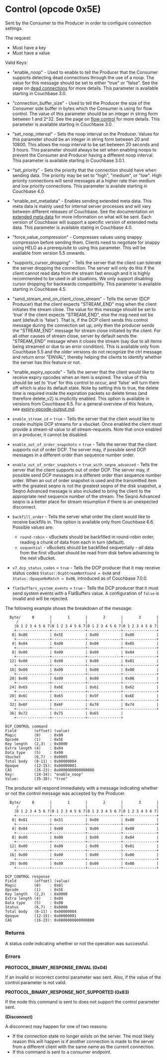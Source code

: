 # Control (opcode 0x5E)

Sent by the Consumer to the Producer in order to configure connection settings.

The request:

* Must have a key
* Must have a value

Valid Keys:

* "enable_noop" - Used to enable to tell the Producer that the Consumer supports detecting dead connections through the use of a noop. The value for this message should be set to either "true" or "false". See the page on [dead connections](../dead-connections.md) for more details. This parameter is available starting in Couchbase 3.0.

* "connection_buffer_size" - Used to tell the Producer the size of the Consumer side buffer in bytes which the Consumer is using for flow control. The value of this parameter should be an integer in string form between 1 and 2^32. See the page on [flow control]() for more details. This parameter is available starting in Couchbase 3.0.

* "set_noop_interval" - Sets the noop interval on the Producer. Values for this parameter should be an integer in string form between 20 and 10800. This allows the noop interval to be set between 20 seconds and 3 hours. This parameter should always be set when enabling noops to prevent the Consumer and Producer having a different noop interval. This parameter is available starting in Couchbase 3.0.1.

* "set_priority" - Sets the priority that the connection should have when sending data. The priority may be set to "high", "medium", or "low". High priority connections will send messages at a higher rate than medium and low priority connections. This parameter is availale starting in Couchbase 4.0.

* "enable_ext_metadata" - Enables sending extended meta data. This meta data is mainly used for internal server processes and will vary between different releases of Couchbase. See the documentation on [extended meta data](extended_meta/ext_meta_ver1.md) for more information on what will be sent. Each version of Couchbase will support a specific version of extended meta data. This parameter is available stating in Couchbase 4.0.

* "force_value_compression" - Compresses values using snappy compression before sending them. Clients need to negotiate for snappy using HELO as a prerequisite to using this parameter. This will be available from version 5.5 onwards.

* "supports_cursor_dropping" - Tells the server that the client can tolerate the server dropping the connection. The server will only do this if the client cannot read data from the stream fast enough and it is highly recommended to be used in all situations. We only support disabling cursor dropping for backwards compatibility. This parameter is available starting in Couchbase 4.5.

* "send_stream_end_on_client_close_stream" - Tells the server (DCP Producer) that the client expects "STREAM_END" msg when the client initiates the stream close. The value for this message should be set to 'true' if the client expects "STREAM_END", else the msg need not be sent (default is 'false'). That is, if the DCP client sends this control message during the connection set up, only then the producer sends the "STREAM_END" message for stream close initiated by the client. For all other causes of stream close, server by default sends the "STREAM_END" message when it closes the stream (say due to all items being streamed or due to an error condition). This is available only from Couchbase 5.5 and the older versions do not recognize the ctrl message and return error "EINVAL", thereby helping the clients to identify whether the server has this feature or not.

* "enable_expiry_opcode" - Tells the server that the client would like to receive expiry opcodes when an item is expired. The value of this should be set to 'true' for this control to occur, and 'false' will turn them off which is also its default state. Note by setting this to true, the delete time is required inside the expiration packets so delete times (and therefore delete_v2) is implicitly enabled. This option is available in versions from Couchbase 6.5. For a general overview of this feature, see [expiry-opcode-output.md](../expiry-opcode-output.md).

* `enable_stream_id` = `true` - Tells the server that the client would
like to create multiple DCP streams for a vbucket. Once enabled the client must
provide a stream-id value to all stream-requests. Note that once enabled on a
producer, it cannot be disabled.

* `enable_out_of_order_snapshots` = `true` - Tells the server that the client
supports out of order DCP. The server may, if possible send DCP messages in a
different order than sequence number order.

* `enable_out_of_order_snapshots` = `true_with_seqno_advanced` - Tells the
server that the client supports out of order DCP. The server may, if possible
send DCP messages in a different order than sequence number order. When an out
of order snapshot is used and the transmitted item with the greatest seqno is
not the greatest seqno of the disk snapshot, a Seqno Advanced message is also
included to bring the client to the appropriate next sequence number of the
stream. The Seqno Advanced seqno is a better place for stream resumption if
there is an unexpected disconnect.

* `backfill_order` - Tells the server what order the client would like to
receive backfills in. This option is available only from Couchbase 6.6.
Possible values are:
  * `round-robin` - vBuckets should be backfilled in round-robin order, reading
  a chunk of data from each in turn (default).
  * `sequential` - vBuckets should be backfilled sequentially - _all_ data from
  the first vBucket should be read from disk before advancing to the next vBucket.

* `v7_dcp_status_codes` = `true` - Tells the DCP producer that it may
receive status codes `Status::DcpStreamNotFound = 0x0A` and
`Status::OpaqueNoMatch = 0x0B`, introduced as of Couchbase 7.0.0.

* `flatbuffers_system_events` = `true` - Tells  the DCP producer that it must
send system events with a FlatBuffers value. A configuration of `false` is
invalid and will be rejected.

The following example shows the breakdown of the message:

      Byte/     0       |       1       |       2       |       3       |
         /              |               |               |               |
        |0 1 2 3 4 5 6 7|0 1 2 3 4 5 6 7|0 1 2 3 4 5 6 7|0 1 2 3 4 5 6 7|
        +---------------+---------------+---------------+---------------+
       0| 0x80          | 0x5E          | 0x00          | 0x00          |
        +---------------+---------------+---------------+---------------+
       4| 0x04          | 0x00          | 0x00          | 0x05          |
        +---------------+---------------+---------------+---------------+
       8| 0x00          | 0x00          | 0x00          | 0x04          |
        +---------------+---------------+---------------+---------------+
      12| 0x00          | 0x00          | 0x00          | 0x01          |
        +---------------+---------------+---------------+---------------+
      16| 0x00          | 0x00          | 0x00          | 0x00          |
        +---------------+---------------+---------------+---------------+
      20| 0x00          | 0x00          | 0x00          | 0x00          |
        +---------------+---------------+---------------+---------------+
      24| 0x65          | 0x6E          | 0x61          | 0x62          |
        +---------------+---------------+---------------+---------------+
      28| 0x6C          | 0x65          | 0x5F          | 0x6E          |
        +---------------+---------------+---------------+---------------+
      32| 0x6F          | 0x6F          | 0x70          | 0x74          |
        +---------------+---------------+---------------+---------------+
      36| 0x72          | 0x75          | 0x65          |
        +---------------+---------------+---------------+

    DCP_CONTROL command
    Field        (offset) (value)
    Magic        (0)    : 0x80
    Opcode       (1)    : 0x5E
    Key length   (2,3)  : 0x0000
    Extra length (4)    : 0x04
    Data type    (5)    : 0x00
    Vbucket      (6,7)  : 0x0005
    Total body   (8-11) : 0x00000004
    Opaque       (12-15): 0x00000001
    CAS          (16-23): 0x0000000000000000
	Key:		 (24-34): "enable_noop"
	Value:       (35-38): "true"

The producer will respond immediately with a message indicating whether or not the control message was accepted by the Producer.

      Byte/     0       |       1       |       2       |       3       |
         /              |               |               |               |
        |0 1 2 3 4 5 6 7|0 1 2 3 4 5 6 7|0 1 2 3 4 5 6 7|0 1 2 3 4 5 6 7|
        +---------------+---------------+---------------+---------------+
       0| 0x81          | 0x51          | 0x00          | 0x00          |
        +---------------+---------------+---------------+---------------+
       4| 0x04          | 0x00          | 0x00          | 0x00          |
        +---------------+---------------+---------------+---------------+
       8| 0x00          | 0x00          | 0x00          | 0x04          |
        +---------------+---------------+---------------+---------------+
      12| 0x00          | 0x00          | 0x00          | 0x01          |
        +---------------+---------------+---------------+---------------+
      16| 0x00          | 0x00          | 0x00          | 0x00          |
        +---------------+---------------+---------------+---------------+
      20| 0x00          | 0x00          | 0x00          | 0x00          |
        +---------------+---------------+---------------+---------------+

    DCP_CONTROL response
    Field        (offset) (value)
    Magic        (0)    : 0x81
    Opcode       (1)    : 0x5E
    Key length   (2,3)  : 0x0000
    Extra length (4)    : 0x04
    Data type    (5)    : 0x00
    Status       (6,7)  : 0x0000
    Total body   (8-11) : 0x00000004
    Opaque       (12-15): 0x00000001
    CAS          (16-23): 0x0000000000000000

### Returns

A status code indicating whether or not the operation was successful.

### Errors

**PROTOCOL_BINARY_RESPONSE_EINVAL (0x04)**

If an invalid or incorrect control parameter was sent. Also, if the value of the control parameter is not valid.

**PROTOCOL_BINARY_RESPONSE_NOT_SUPPORTED (0x83)**

If the node this command is sent to does not support the control parameter sent.

**(Disconnect)**

A disconnect may happen for one of two reasons:

* If the connection state no longer exists on the server. The most likely reason this will happen is if another connection is made to the server from a different client with the same name as the current connection.
* If this command is sent to a consumer endpoint.
